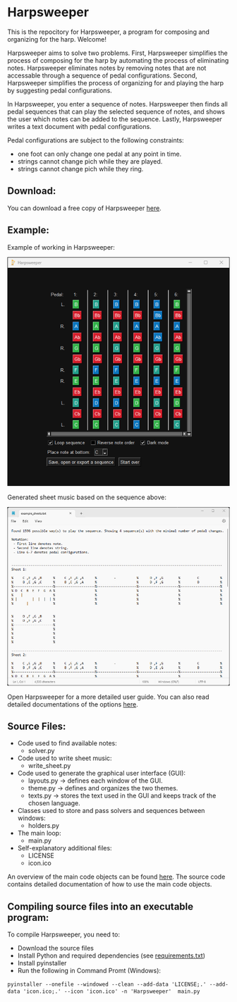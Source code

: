 # Harpsweeper
This is the repocitory for Harpsweeper, a program for composing and organizing for the harp. Welcome!

Harpsweeper aims to solve two problems. First, Harpsweeper simplifies the process of composing for the harp by automating the process of eliminating notes. Harpsweeper eliminates notes by removing notes that are not accessable through a sequence of pedal configurations. Second, Harpsweeper simplifies the process of organizing for and playing the harp by suggesting pedal configurations. 

In Harpsweeper, you enter a sequence of notes. Harpsweeper then finds all pedal sequences that can play the selected sequence of notes, and shows the user which notes can be added to the sequence. Lastly, Harpsweeper writes a text document with pedal configurations. 

Pedal configurations are subject to the following constraints: 
 - one foot can only change one pedal at any point in time.
 - strings cannot change pich while they are played.
 - strings cannot change pich while they ring.

## Download: 

You can download a free copy of Harpsweeper [here](https://www.dropbox.com/scl/fi/xp1fs40lh7kjn7fwa1m4a/Harpsweeper.exe?rlkey=l376cwyrrmde5t23czvv4ma5z&dl=0).

## Example: 

Example of working in Harpsweeper: 

<img src="https://raw.githubusercontent.com/adamreir/harpsweeper/main/example_images/harpsweeper_example.png" alt="drawing" width="700"/>

Generated sheet music based on the sequence above: 

<img src="https://raw.githubusercontent.com/adamreir/harpsweeper/main/example_images/example_sheets.png" alt="drawing" width="700"/>

Open Harpsweeper for a more detailed user guide. You can also read detailed documentations of the options [here](documentation/options_explained.md). 

## Source Files: 
 - Code used to find available notes: 
   - solver.py
 - Code used to write sheet music:
   - write_sheet.py
 - Code used to generate the graphical user interface (GUI):
   - layouts.py -> defines each window of the GUI. 
   - theme.py -> defines and organizes the two themes.
   - texts.py -> stores the text used in the GUI and keeps track of the chosen language.
 - Classes used to store and pass solvers and sequences between windows:
   - holders.py
 - The main loop: 
   - main.py
 - Self-explanatory additional files:
   - LICENSE
   - icon.ico

An overview of the main code objects can be found [here](documentation/main_code_objects.md). The source code contains detailed documentation of how to use the main code objects. 

## Compiling source files into an executable program:

To compile Harpsweeper, you need to:
 - Download the source files
 - Install Python and required dependencies (see [requirements.txt](requirements.txt))
 - Install pyinstaller
 - Run the following in Command Promt (Windows):  
```
pyinstaller --onefile --windowed --clean --add-data 'LICENSE;.' --add-data 'icon.ico;.' --icon 'icon.ico' -n 'Harpsweeper'  main.py
```
